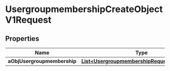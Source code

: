 

# UsergroupmembershipCreateObjectV1Request

## Properties

Name | Type | Description | Notes
------------ | ------------- | ------------- | -------------
**aObjUsergroupmembership** | [**List&lt;UsergroupmembershipRequestCompound&gt;**](UsergroupmembershipRequestCompound.md) |  | 




